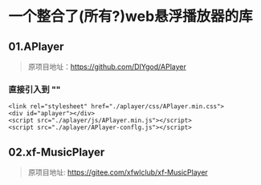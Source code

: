 # 一个整合了(所有?)web悬浮播放器的库

## 01.APlayer
> 原项目地址：https://github.com/DIYgod/APlayer
### 直接引入到 "<body>"
```
<link rel="stylesheet" href="./aplayer/css/APlayer.min.css">
<div id="aplayer"></div>
<script src="./aplayer/js/APlayer.min.js"></script>
<script src="./aplayer/APlayer-conflg.js"></script>
```

## 02.xf-MusicPlayer
> 原项目地址: https://gitee.com/xfwlclub/xf-MusicPlayer
>
> 
